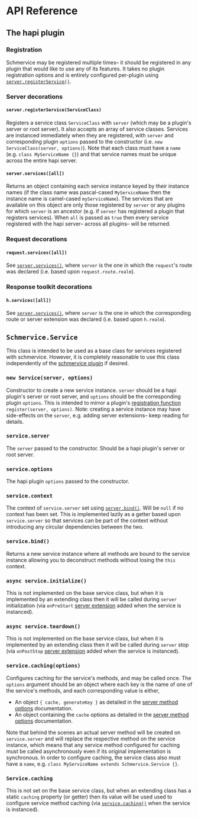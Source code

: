 # API Reference
## The hapi plugin
### Registration
Schmervice may be registered multiple times– it should be registered in any plugin that would like to use any of its features.  It takes no plugin registration options and is entirely configured per-plugin using [`server.registerService()`](#serverregisterserviceserviceclass).

### Server decorations
#### `server.registerService(ServiceClass)`
Registers a service class `ServiceClass` with `server` (which may be a plugin's server or root server).  It also accepts an array of service classes.  Services are instanced immediately when they are registered, with `server` and corresponding plugin `options` passed to the constructor (i.e. `new ServiceClass(server, options)`).  Note that each class must have a `name` (e.g. `class MyServiceName {}`) and that service names must be unique across the entire hapi server.  

#### `server.services([all])`
Returns an object containing each service instance keyed by their instance names (if the class name was pascal-cased `MyServiceName` then the instance name is camel-cased `myServiceName`).  The services that are available on this object are only those registered by `server` or any plugins for which `server` is an ancestor (e.g. if `server` has registered a plugin that registers services).  When `all` is passed as `true` then every service registered with the hapi server– across all plugins– will be returned.

### Request decorations
#### `request.services([all])`
See [`server.services()`](#serverservicesall), where `server` is the one in which the `request`'s route was declared (i.e. based upon `request.route.realm`).

### Response toolkit decorations
#### `h.services([all])`
See [`server.services()`](#serverservicesall), where `server` is the one in which the corresponding route or server extension was declared (i.e. based upon `h.realm`).

## `Schmervice.Service`
This class is intended to be used as a base class for services registered with schmervice.  However, it is completely reasonable to use this class independently of the [schmervice plugin](#the-hapi-plugin) if desired.

### `new Service(server, options)`
Constructor to create a new service instance. `server` should be a hapi plugin's server or root server, and `options` should be the corresponding plugin `options`.  This is intended to mirror a plugin's [registration function](https://github.com/hapijs/hapi/blob/master/API.md#plugins) `register(server, options)`.  Note: creating a service instance may have side-effects on the `server`, e.g. adding server extensions– keep reading for details.

### `service.server`
The `server` passed to the constructor.  Should be a hapi plugin's server or root server.

### `service.options`
The hapi plugin `options` passed to the constructor.

### `service.context`
The context of `service.server` set using [`server.bind()`](https://github.com/hapijs/hapi/blob/master/API.md#server.bind()).  Will be `null` if no context has been set.  This is implemented lazily as a getter based upon `service.server` so that services can be part of the context without introducing any circular dependencies between the two.

### `service.bind()`
Returns a new service instance where all methods are bound to the service instance allowing you to deconstruct methods without losing the `this` context.

### `async service.initialize()`
This is not implemented on the base service class, but when it is implemented by an extending class then it will be called during `server` initialization (via `onPreStart` [server extension](https://github.com/hapijs/hapi/blob/master/API.md#server.ext()) added when the service is instanced).

### `async service.teardown()`
This is not implemented on the base service class, but when it is implemented by an extending class then it will be called during `server` stop (via `onPostStop` [server extension](https://github.com/hapijs/hapi/blob/master/API.md#server.ext()) added when the service is instanced).

### `service.caching(options)`
Configures caching for the service's methods, and may be called once.  The `options` argument should be an object where each key is the name of one of the service's methods, and each corresponding value is either,

  - An object `{ cache, generateKey }` as detailed in the [server method options](https://github.com/hapijs/hapi/blob/master/API.md#server.method()) documentation.
  - An object containing the `cache` options as detailed in the [server method options](https://github.com/hapijs/hapi/blob/master/API.md#server.method()) documentation.

Note that behind the scenes an actual server method will be created on `service.server` and will replace the respective method on the service instance, which means that any service method configured for caching must be called asynchronously even if its original implementation is synchronous.  In order to configure caching, the service class also must have a `name`, e.g. `class MyServiceName extends Schmervice.Service {}`.

### `Service.caching`
This is not set on the base service class, but when an extending class has a static `caching` property (or getter) then its value will be used used to configure service method caching (via [`service.caching()`](#servicecachingoptions) when the service is instanced).
